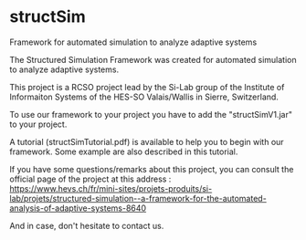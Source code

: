 # structSim
Framework for automated simulation to analyze adaptive systems

The Structured Simulation Framework was created for automated simulation to analyze adaptive systems. 

This project is a RCSO project lead by the Si-Lab group of the Institute of Informaiton Systems of the HES-SO Valais/Wallis in Sierre, Switzerland.  

 
To use our framework to your project you have to add the "structSimV1.jar" to your project. 

A tutorial (structSimTutorial.pdf) is available to help you to begin with our framework. Some example are also described in this tutorial. 

If you have some questions/remarks about this project, you can consult the official page of the project at this address :  
https://www.hevs.ch/fr/mini-sites/projets-produits/si-lab/projets/structured-simulation--a-framework-for-the-automated-analysis-of-adaptive-systems-8640 

And in case, don't hesitate to contact us. 
